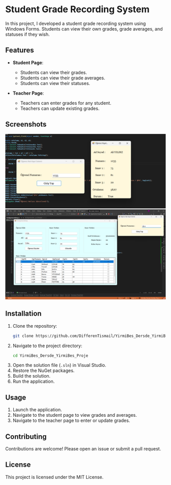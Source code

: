 # Student Grade Recording System

In this project, I developed a student grade recording system using Windows Forms. Students can view their own grades, grade averages, and statuses if they wish.

## Features

- **Student Page**: 
  - Students can view their grades.
  - Students can view their grade averages.
  - Students can view their statuses.

- **Teacher Page**: 
  - Teachers can enter grades for any student.
  - Teachers can update existing grades.

## Screenshots

![Student Page](ogrenci_sayfasi.png)
![Teacher Page](ogretmen_sayfasi.png)

## Installation

1. Clone the repository:
    ```bash
    git clone https://github.com/DifferenTismail/YirmiBes_Dersde_YirmiBes_Proje.git
    ```
2. Navigate to the project directory:
    ```bash
    cd YirmiBes_Dersde_YirmiBes_Proje
    ```
3. Open the solution file (`.sln`) in Visual Studio.
4. Restore the NuGet packages.
5. Build the solution.
6. Run the application.

## Usage

1. Launch the application.
2. Navigate to the student page to view grades and averages.
3. Navigate to the teacher page to enter or update grades.

## Contributing

Contributions are welcome! Please open an issue or submit a pull request.

## License

This project is licensed under the MIT License.
